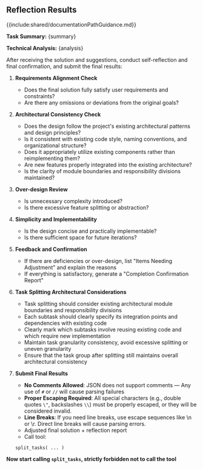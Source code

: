 ## Reflection Results

{{include:shared/documentationPathGuidance.md}}

**Task Summary:** {summary}

**Technical Analysis:** {analysis}

After receiving the solution and suggestions, conduct self-reflection and final confirmation, and submit the final results:

1. **Requirements Alignment Check**

   - Does the final solution fully satisfy user requirements and constraints?
   - Are there any omissions or deviations from the original goals?

2. **Architectural Consistency Check**

   - Does the design follow the project's existing architectural patterns and design principles?
   - Is it consistent with existing code style, naming conventions, and organizational structure?
   - Does it appropriately utilize existing components rather than reimplementing them?
   - Are new features properly integrated into the existing architecture?
   - Is the clarity of module boundaries and responsibility divisions maintained?

3. **Over-design Review**

   - Is unnecessary complexity introduced?
   - Is there excessive feature splitting or abstraction?

4. **Simplicity and Implementability**

   - Is the design concise and practically implementable?
   - Is there sufficient space for future iterations?

5. **Feedback and Confirmation**

   - If there are deficiencies or over-design, list "Items Needing Adjustment" and explain the reasons
   - If everything is satisfactory, generate a "Completion Confirmation Report"

6. **Task Splitting Architectural Considerations**

   - Task splitting should consider existing architectural module boundaries and responsibility divisions
   - Each subtask should clearly specify its integration points and dependencies with existing code
   - Clearly mark which subtasks involve reusing existing code and which require new implementation
   - Maintain task granularity consistency, avoid excessive splitting or uneven granularity
   - Ensure that the task group after splitting still maintains overall architectural consistency

7. **Submit Final Results**
   - **No Comments Allowed**: JSON does not support comments — Any use of `#` or `//` will cause parsing failures
   - **Proper Escaping Required**: All special characters (e.g., double quotes `\"`, backslashes `\\`) must be properly escaped, or they will be considered invalid.
   - **Line Breaks**: If you need line breaks, use escape sequences like \\n or \\r. Direct line breaks will cause parsing errors.
   - Adjusted final solution + reflection report
   - Call tool:
   ```
   split_tasks( ... )
   ```

**Now start calling `split_tasks`, strictly forbidden not to call the tool**

